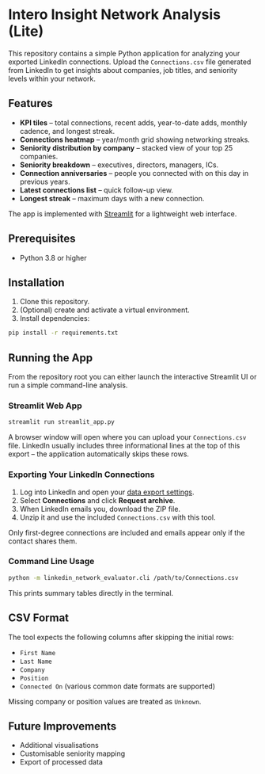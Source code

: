 # Intero Insight Network Analysis (Lite)

This repository contains a simple Python application for analyzing your exported LinkedIn connections. Upload the `Connections.csv` file generated from LinkedIn to get insights about companies, job titles, and seniority levels within your network.

## Features

- **KPI tiles** – total connections, recent adds, year-to-date adds, monthly cadence, and longest streak.
- **Connections heatmap** – year/month grid showing networking streaks.
- **Seniority distribution by company** – stacked view of your top 25 companies.
- **Seniority breakdown** – executives, directors, managers, ICs.
- **Connection anniversaries** – people you connected with on this day in previous years.
- **Latest connections list** – quick follow-up view.
- **Longest streak** – maximum days with a new connection.

The app is implemented with [Streamlit](https://streamlit.io/) for a lightweight web interface.

## Prerequisites

- Python 3.8 or higher

## Installation

1. Clone this repository.
2. (Optional) create and activate a virtual environment.
3. Install dependencies:

```bash
pip install -r requirements.txt
```

## Running the App

From the repository root you can either launch the interactive Streamlit UI or
run a simple command-line analysis.

### Streamlit Web App

```bash
streamlit run streamlit_app.py
```

A browser window will open where you can upload your `Connections.csv` file.
LinkedIn usually includes three informational lines at the top of this export –
the application automatically skips these rows.

### Exporting Your LinkedIn Connections

1. Log into LinkedIn and open your [data export settings](https://www.linkedin.com/psettings/member-data).
2. Select **Connections** and click **Request archive**.
3. When LinkedIn emails you, download the ZIP file.
4. Unzip it and use the included `Connections.csv` with this tool.

Only first-degree connections are included and emails appear only if the contact shares them.

### Command Line Usage

```bash
python -m linkedin_network_evaluator.cli /path/to/Connections.csv
```

This prints summary tables directly in the terminal.

## CSV Format

The tool expects the following columns after skipping the initial rows:

- `First Name`
- `Last Name`
- `Company`
- `Position`
- `Connected On` (various common date formats are supported)

Missing company or position values are treated as `Unknown`.

## Future Improvements

- Additional visualisations
- Customisable seniority mapping
- Export of processed data
